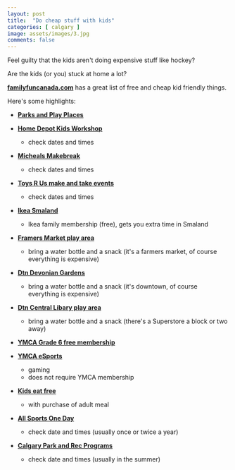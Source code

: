 ```yaml
---
layout: post
title:  "Do cheap stuff with kids"
categories: [ calgary ]
image: assets/images/3.jpg
comments: false
---
```


Feel guilty that the kids aren't doing expensive stuff like hockey?

Are the kids (or you) stuck at home a lot?

**[familyfuncanada.com](https://www.familyfuncanada.com/calgary/category/cheapies-freebies/)** has a great list of free and cheap kid friendly things.

Here's some highlights:

- **[Parks and Play Places](https://calgaryplaygroundreview.com/)** 

- **[Home Depot Kids Workshop](https://www.familyfuncanada.com/calgary/home-depot-workshops-for-kids-free/)**
    - check dates and times

- **[Micheals Makebreak](https://www.familyfuncanada.com/calgary/michaels-make-break/)**
    - check dates and times

- **[Toys R Us make and take events](https://www.toysrus.ca/en/revents/revents.html)**
    - check dates and times

- **[Ikea Smaland](https://www.ikea.com/kr/en/customer-service/shopping-at-ikea/smaland/)**
    - Ikea family membership (free), gets you extra time in Smaland

- **[Framers Market play area](https://calgaryplaygroundreview.com/calgary-farmers-market-barn-yard-kids-indoor-playground/)**
    - bring a water bottle and a snack (it's a farmers market, of course everything is expensive)

- **[Dtn Devonian Gardens](https://www.familyfuncanada.com/calgary/devonian-gardens/)**
    - bring a water bottle and a snack (it's downtown, of course everything is expensive)

- **[Dtn Central Libary play area](https://calgaryplaygroundreview.com/the-new-central-library-and-early-learning-centre/)**
    - bring a water bottle and a snack (there's a Superstore a block or two away)

- **[YMCA Grade 6 free membership](https://www.ymcacalgary.org/calgary-flames-grade-6-ymca-membership)**

- **[YMCA eSports](https://www.ymcacalgary.org/esports)**
    - gaming
    - does not require YMCA membership

- **[Kids eat free](https://www.familyfuncanada.com/calgary/kids-eat-free/)**
    - with purchase of adult meal

- **[All Sports One Day](https://sportcalgary.ca/all-sport-one-day)**
    - check date and times (usually once or twice a year)

- **[Calgary Park and Rec Programs](https://www.calgary.ca/parks-rec-programs/park-n-play-stay-n-play.html)**
    - check date and times (usually in the summer)
